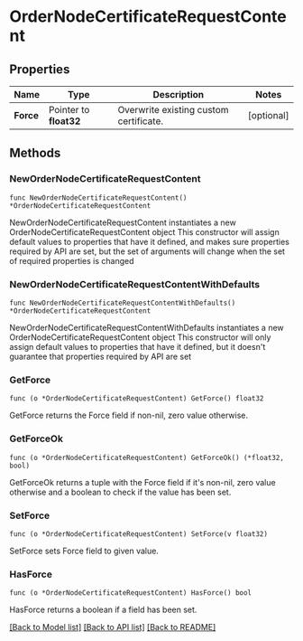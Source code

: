 # OrderNodeCertificateRequestContent

## Properties

Name | Type | Description | Notes
------------ | ------------- | ------------- | -------------
**Force** | Pointer to **float32** | Overwrite existing custom certificate. | [optional] 

## Methods

### NewOrderNodeCertificateRequestContent

`func NewOrderNodeCertificateRequestContent() *OrderNodeCertificateRequestContent`

NewOrderNodeCertificateRequestContent instantiates a new OrderNodeCertificateRequestContent object
This constructor will assign default values to properties that have it defined,
and makes sure properties required by API are set, but the set of arguments
will change when the set of required properties is changed

### NewOrderNodeCertificateRequestContentWithDefaults

`func NewOrderNodeCertificateRequestContentWithDefaults() *OrderNodeCertificateRequestContent`

NewOrderNodeCertificateRequestContentWithDefaults instantiates a new OrderNodeCertificateRequestContent object
This constructor will only assign default values to properties that have it defined,
but it doesn't guarantee that properties required by API are set

### GetForce

`func (o *OrderNodeCertificateRequestContent) GetForce() float32`

GetForce returns the Force field if non-nil, zero value otherwise.

### GetForceOk

`func (o *OrderNodeCertificateRequestContent) GetForceOk() (*float32, bool)`

GetForceOk returns a tuple with the Force field if it's non-nil, zero value otherwise
and a boolean to check if the value has been set.

### SetForce

`func (o *OrderNodeCertificateRequestContent) SetForce(v float32)`

SetForce sets Force field to given value.

### HasForce

`func (o *OrderNodeCertificateRequestContent) HasForce() bool`

HasForce returns a boolean if a field has been set.


[[Back to Model list]](../README.md#documentation-for-models) [[Back to API list]](../README.md#documentation-for-api-endpoints) [[Back to README]](../README.md)


